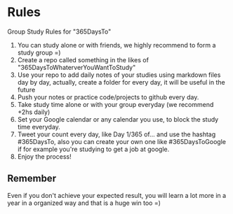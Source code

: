 # Rules
Group Study Rules for "365DaysTo"

1. You can study alone or with friends, we highly recommend to form a study group =)
2. Create a repo called something in the likes of "365DaysToWhaterverYouWantToStudy" 
3. Use your repo to add daily notes of your studies using markdown files day by day, actually, create a folder for every day, it will be useful in the future
4. Push your notes or practice code/projects to github every day.
5. Take study time alone or with your group everyday (we recommend +2hs daily)
6. Set your Google calendar or any calendar you use, to block the study time everyday.
7. Tweet your count every day, like Day 1/365 of... and use the hashtag #365DaysTo, also you can create your own one like #365DaysToGoogle if for example you're studying to get a job at google.
8. Enjoy the process!

## Remember

Even if you don't achieve your expected result, you will learn a lot more in a year in a organized way and that is a huge win too =)